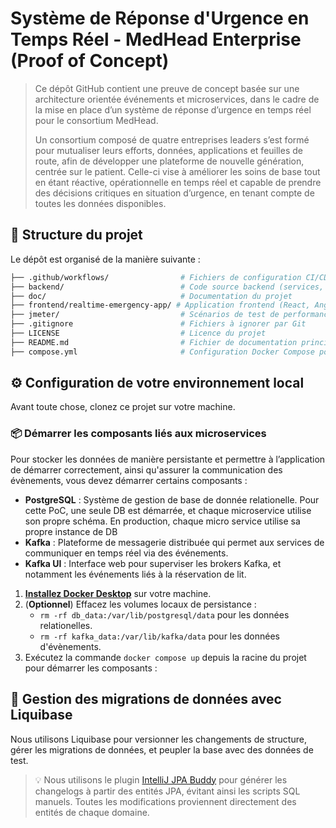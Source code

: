 # Système de Réponse d'Urgence en Temps Réel - MedHead Enterprise (Proof of Concept)

> Ce dépôt GitHub contient une preuve de concept basée sur une architecture orientée événements et microservices, dans le cadre de la mise en place d’un système de réponse d’urgence en temps réel pour le consortium MedHead.  
>
> Un consortium composé de quatre entreprises leaders s’est formé pour mutualiser leurs efforts, données, applications et feuilles de route, afin de développer une plateforme de nouvelle génération, centrée sur le patient. Celle-ci vise à améliorer les soins de base tout en étant réactive, opérationnelle en temps réel et capable de prendre des décisions critiques en situation d’urgence, en tenant compte de toutes les données disponibles.

## 📁 Structure du projet
Le dépôt est organisé de la manière suivante :

```bash
├── .github/workflows/                # Fichiers de configuration CI/CD (GitHub Actions)
├── backend/                          # Code source backend (services, domaine, API, etc.)
├── doc/                              # Documentation du projet
├── frontend/realtime-emergency-app/ # Application frontend (React, Angular, etc.)
├── jmeter/                           # Scénarios de test de performance JMeter
├── .gitignore                        # Fichiers à ignorer par Git
├── LICENSE                           # Licence du projet
├── README.md                         # Fichier de documentation principal
├── compose.yml                       # Configuration Docker Compose pour les microservices
```

## ⚙️ Configuration de votre environnement local

Avant toute chose, clonez ce projet sur votre machine.

### 📦 Démarrer les composants liés aux microservices

Pour stocker les données de manière persistante et permettre à l’application de démarrer correctement, ainsi qu'assurer la communication des évènements, vous devez démarrer certains composants :
- **PostgreSQL** : Système de gestion de base de donnée relationelle. Pour cette PoC, une seule DB est démarrée, et chaque microservice utilise son propre schéma. En production, chaque micro service utilise sa propre instance de DB
- **Kafka** : Plateforme de messagerie distribuée qui permet aux services de communiquer en temps réel via des événements.
- **Kafka UI** : Interface web pour superviser les brokers Kafka, et notamment les événements liés à la réservation de lit.

1. [**Installez Docker Desktop**](https://docs.docker.com/desktop/) sur votre machine.
2. (**Optionnel**) Effacez les volumes locaux de persistance :
   - `rm -rf db_data:/var/lib/postgresql/data` pour les données relationelles.
   - `rm -rf kafka_data:/var/lib/kafka/data` pour les données d'évènements.
4. Exécutez la commande `docker compose up` depuis la racine du projet pour démarrer les composants :

## 🧱 Gestion des migrations de données avec Liquibase
Nous utilisons Liquibase pour versionner les changements de structure, gérer les migrations de données, et peupler la base avec des données de test.

> 💡 Nous utilisons le plugin [IntelliJ JPA Buddy](https://plugins.jetbrains.com/plugin/15075-jpa-buddy) pour générer les changelogs à partir des entités JPA, évitant ainsi les scripts SQL manuels.
> Toutes les modifications proviennent directement des entités de chaque domaine.
